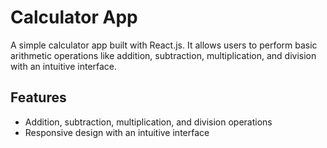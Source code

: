 # Calculator App

A simple calculator app built with React.js. It allows users to perform basic arithmetic operations like addition, subtraction, multiplication, and division with an intuitive interface.

## Features

- Addition, subtraction, multiplication, and division operations
- Responsive design with an intuitive interface






